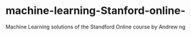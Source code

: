 # machine-learning-Stanford-online-
Machine Learning solutions of the Standford Online course by Andrew ng
